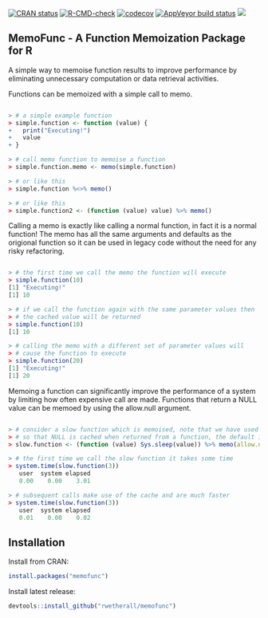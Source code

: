 [![CRAN status](https://www.r-pkg.org/badges/version/memofunc)](https://CRAN.R-project.org/package=memofunc)
[![R-CMD-check](https://github.com/rwetherall/memofunc/workflows/R-CMD-check/badge.svg)](https://github.com/rwetherall/memofunc/actions)
[![codecov](https://codecov.io/gh/rwetherall/memofunc/branch/master/graph/badge.svg?token=zPeCig27vf)](https://codecov.io/gh/rwetherall/memofunc)
[![AppVeyor build status](https://ci.appveyor.com/api/projects/status/github/rwetherall/memofunc?branch=master&svg=true)](https://ci.appveyor.com/project/rwetherall/memofunc)
[![](https://cranlogs.r-pkg.org/badges/memofunc)](https://cran.r-project.org/package=memofunc)

## MemoFunc - A Function Memoization Package for R

A simple way to memoise function results to improve performance by eliminating unnecessary computation or data retrieval activities.

Functions can be memoized with a simple call to memo.

``` r

> # a simple example function
> simple.function <- function (value) {
+   print("Executing!")
+   value
+ }

> # call memo function to memoise a function
> simple.function.memo <- memo(simple.function)

> # or like this
> simple.function %<>% memo()

> # or like this
> simple.function2 <- (function (value) value) %>% memo()

```
Calling a memo is exactly like calling a normal function, in fact it is a normal function!  The memo has all the same arguments and defaults as the origional function so it can be used in legacy code without the need for any risky refactoring.

``` r

> # the first time we call the memo the function will execute
> simple.function(10)
[1] "Executing!"
[1] 10

> # if we call the function again with the same parameter values then
> # the cached value will be returned
> simple.function(10)
[1] 10

> # calling the memo with a different set of parameter values will
> # cause the function to execute
> simple.function(20)
[1] "Executing!"
[1] 20

```

Memoing a function can significantly improve the performance of a system by limiting how often expensive call are made.  Functions that return a NULL value can be memoed by using the allow.null argument.

``` r

> # consider a slow function which is memoised, note that we have used the allow.null argument
> # so that NULL is cached when returned from a function, the default is FALSE
> slow.function <- (function (value) Sys.sleep(value)) %>% memo(allow.null = TRUE)

> # the first time we call the slow function it takes some time
> system.time(slow.function(3))
   user  system elapsed 
   0.00    0.00    3.01 

> # subsequent calls make use of the cache and are much faster
> system.time(slow.function(3))
   user  system elapsed 
   0.01    0.00    0.02 

```

## Installation

Install from CRAN:

```r
install.packages("memofunc")
```

Install latest release:

``` r
devtools::install_github("rwetherall/memofunc")
```


